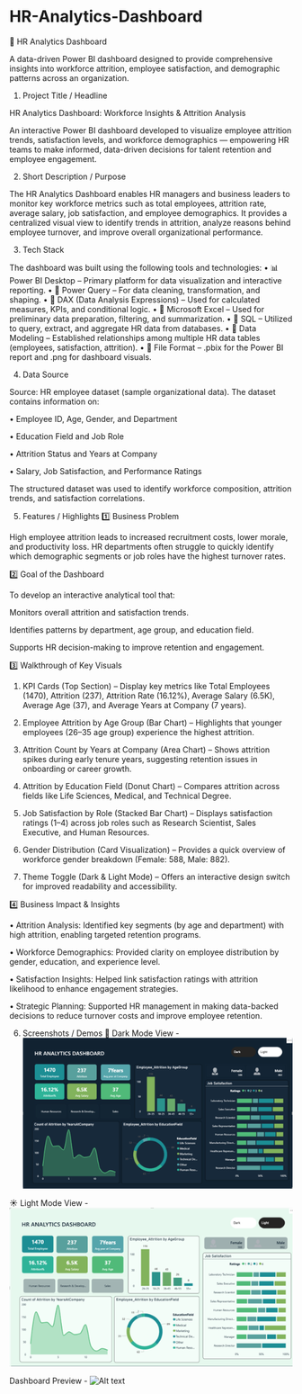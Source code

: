 # HR-Analytics-Dashboard

🧠 HR Analytics Dashboard

A data-driven Power BI dashboard designed to provide comprehensive insights into workforce attrition, employee satisfaction, and demographic patterns across an organization.

1. Project Title / Headline

HR Analytics Dashboard: Workforce Insights & Attrition Analysis

An interactive Power BI dashboard developed to visualize employee attrition trends, satisfaction levels, and workforce demographics — empowering HR teams to make informed, data-driven decisions for talent retention and employee engagement.

2. Short Description / Purpose

The HR Analytics Dashboard enables HR managers and business leaders to monitor key workforce metrics such as total employees, attrition rate, average salary, job satisfaction, and employee demographics.
It provides a centralized visual view to identify trends in attrition, analyze reasons behind employee turnover, and improve overall organizational performance.

3. Tech Stack

The dashboard was built using the following tools and technologies:
• 📊 Power BI Desktop – Primary platform for data visualization and interactive reporting.
• 📂 Power Query – For data cleaning, transformation, and shaping.
• 🧠 DAX (Data Analysis Expressions) – Used for calculated measures, KPIs, and conditional logic.
• 🧾 Microsoft Excel – Used for preliminary data preparation, filtering, and summarization.
• 🧮 SQL – Utilized to query, extract, and aggregate HR data from databases.
• 📝 Data Modeling – Established relationships among multiple HR data tables (employees, satisfaction, attrition).
• 📁 File Format – .pbix for the Power BI report and .png for dashboard visuals.

4. Data Source

Source: HR employee dataset (sample organizational data).
The dataset contains information on:

• Employee ID, Age, Gender, and Department

• Education Field and Job Role

• Attrition Status and Years at Company

• Salary, Job Satisfaction, and Performance Ratings

The structured dataset was used to identify workforce composition, attrition trends, and satisfaction correlations.

5. Features / Highlights
1️⃣ Business Problem

High employee attrition leads to increased recruitment costs, lower morale, and productivity loss. HR departments often struggle to quickly identify which demographic segments or job roles have the highest turnover rates.

2️⃣ Goal of the Dashboard

To develop an interactive analytical tool that:

Monitors overall attrition and satisfaction trends.

Identifies patterns by department, age group, and education field.

Supports HR decision-making to improve retention and engagement.

3️⃣ Walkthrough of Key Visuals

1. KPI Cards (Top Section) – Display key metrics like Total Employees (1470), Attrition (237), Attrition Rate (16.12%), Average Salary (6.5K), Average Age (37), and Average Years at Company (7 years).

2. Employee Attrition by Age Group (Bar Chart) – Highlights that younger employees (26–35 age group) experience the highest attrition.

3. Attrition Count by Years at Company (Area Chart) – Shows attrition spikes during early tenure years, suggesting retention issues in onboarding or career growth.

4. Attrition by Education Field (Donut Chart) – Compares attrition across fields like Life Sciences, Medical, and Technical Degree.

5. Job Satisfaction by Role (Stacked Bar Chart) – Displays satisfaction ratings (1–4) across job roles such as Research Scientist, Sales Executive, and Human Resources.

6. Gender Distribution (Card Visualization) – Provides a quick overview of workforce gender breakdown (Female: 588, Male: 882).

7. Theme Toggle (Dark & Light Mode) – Offers an interactive design switch for improved readability and accessibility.

4️⃣ Business Impact & Insights

• Attrition Analysis: Identified key segments (by age and department) with high attrition, enabling targeted retention programs.

• Workforce Demographics: Provided clarity on employee distribution by gender, education, and experience level.

• Satisfaction Insights: Helped link satisfaction ratings with attrition likelihood to enhance engagement strategies.

• Strategic Planning: Supported HR management in making data-backed decisions to reduce turnover costs and improve employee retention.

6. Screenshots / Demos
🌙 Dark Mode View - ![Alt text](https://github.com/Suchandrapalkundu/HR-Analytics-Dashboard/blob/main/HR_Dark.png)

☀️ Light Mode View - ![Alt text](https://github.com/Suchandrapalkundu/HR-Analytics-Dashboard/blob/main/HR_Light.png)

Dashboard Preview - ![Alt text](https://github.com/Suchandrapalkundu/HR-Analytics-Dashboard/blob/main/HR%20Analytics%20Dashboard.pbit)
